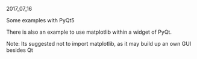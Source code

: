 2017_07_16

Some examples with PyQt5

There is also an example to use matplotlib within a widget of PyQt.

Note: Its suggested not to import matplotlib, as it may build up an own GUI
besides Qt
